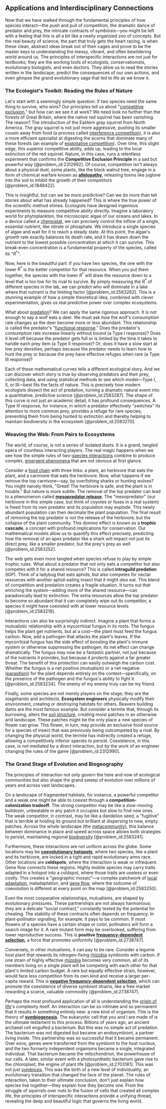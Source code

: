 ## Applications and Interdisciplinary Connections

Now that we have walked through the fundamental principles of how species interact—the push and pull of competition, the dramatic dance of predator and prey, the intricate contracts of symbiosis—you might be left with a feeling that this is all a bit like a neatly organized zoo of concepts. But the real beauty of science, the part that truly gets the heart racing, is when these clean, abstract ideas break out of their cages and prove to be the master keys to understanding the messy, vibrant, and often bewildering world around us. The principles of interspecific interactions are not just for textbooks; they are the working tools of ecologists, conservationists, evolutionary biologists, and even doctors. They allow us to read the stories written in the landscape, predict the consequences of our own actions, and even glimpse the grand evolutionary saga that led to life as we know it.

### The Ecologist's Toolkit: Reading the Rules of Nature

Let's start with a seemingly simple question: if two species need the same thing to survive, who wins? Our principles tell us about "[competitive exclusion](@article_id:166001)," but how can we see it at work? We need look no further than the forests of Great Britain, where the native red squirrel has been vanishing. The reason? The introduction of the Eastern gray squirrel from North America. The gray squirrel is not just more aggressive, pushing its smaller cousin away from food (a process called [interference competition](@article_id:187792)), it is also a more efficient specialist at digesting the acorns that dominate many of these forests (an example of [exploitative competition](@article_id:183909)). Over time, this slight edge, this superior competitive ability, adds up, leading to the local extinction of the red squirrel. Nature, in this case, runs a relentless experiment that confirms the **Competitive Exclusion Principle** in a sad but powerful way [@problem_id:2312992]. Of course, competition isn't always about a physical duel; some plants, like the black walnut tree, engage in a form of chemical warfare known as **[allelopathy](@article_id:149702)**, releasing toxins like juglone into the soil to inhibit the growth of their competitors [@problem_id:1848422].

This is insightful, but can we be more predictive? Can we do more than tell stories about what has already happened? This is where the true power of the scientific method shines. Ecologists have designed ingenious experiments to measure competitive ability directly. Imagine a laboratory world for phytoplankton, the microscopic algae of our oceans and lakes. In a device called a [chemostat](@article_id:262802), we can precisely control the inflow of a single, essential nutrient, like nitrate or phosphate. We introduce a single species of algae and wait for it to reach a steady state. At this point, the algae's growth rate exactly balances its death rate, and it has drawn down the nutrient to the lowest possible concentration at which it can survive. This break-even concentration is a fundamental property of the species, called its "$R^*$".

Now, here is the beautiful part: if you have two species, the one with the lower $R^*$ is the better competitor for that resource. When you put them together, the species with the lower $R^*$ will draw the resource down to a level that is too low for its rival to survive. By simply measuring the $R^*$ of different species in the lab, we can predict who will dominate in a lake where that nutrient is the limiting factor [@problem_id:2583262]. This is a stunning example of how a simple theoretical idea, combined with clever experimentation, gives us real predictive power over complex ecosystems.

What about [predation](@article_id:141718)? We can apply the same rigorous approach. It is not enough to say a wolf eats a deer. We must ask *how* the wolf's consumption rate changes as the deer become more or less abundant. This relationship is called the predator's "[functional response](@article_id:200716)." Does the predator's consumption rate increase linearly without bound (a Type I response)? Does it level off because the predator gets full or is limited by the time it takes to handle each prey item (a Type II response)? Or, does it have a slow start at low prey densities, perhaps because the predator needs to learn how to hunt the prey or because the prey have effective refuges when rare (a Type III response)?

Each of these mathematical curves tells a different ecological story. And we can discover which story is true by observing predators and their prey, collecting data, and using statistical methods to see which model—Type I, II, or III—best fits the facts of nature. This is precisely how modern ecologists dissect the act of predation, turning a dramatic natural event into a quantitative, predictive science [@problem_id:2583287]. The shape of this curve is not just an academic detail; it has profound consequences. A Type III response, for instance, in which a predator effectively "switches" its attention to more common prey, provides a refuge for rare species, preventing them from being hunted to extinction and thereby helping to maintain biodiversity in the ecosystem [@problem_id:2583270].

### Weaving the Web: From Pairs to Ecosystems

The world, of course, is not a series of isolated duets. It is a grand, tangled opera of countless interacting players. The real magic happens when we see how the simple rules of two-[species interactions](@article_id:174577) combine to produce complex, [emergent phenomena](@article_id:144644) that are not obvious at first glance.

Consider a [food chain](@article_id:143051) with three links: a plant, an herbivore that eats the plant, and a carnivore that eats the herbivore. Now, what happens if we remove the top carnivore—say, by overfishing sharks or hunting wolves? You might naively think, "Great! The herbivore is safe, and the plant is in trouble." But nature is more subtle. The removal of the top predator can lead to a phenomenon called **[mesopredator release](@article_id:137619)**. The "mesopredator" (our herbivore in this simple case, but think of coyotes or foxes in a real system) is freed from its own predator and its population may explode. This newly abundant population can then decimate the plant population. The final result of removing the top predator is not the release of the herbivore, but the collapse of the plant community. This domino effect is known as a **trophic cascade**, a concept with profound implications for conservation. Our mathematical models allow us to quantify this effect precisely, predicting how the removal of an apex predator like a shark will impact not just its direct prey, like a smaller predator, but the prey's prey as well [@problem_id:2583252].

The web gets even more tangled when species refuse to play by simple trophic rules. What about a predator that not only eats a competitor but also competes with it for a shared resource? This is called **intraguild predation** (IGP). Think of a ladybug that eats aphids, but also competes for nectar resources with another aphid-eating insect that it might *also* eat. This blend of competition and predation creates a fragile situation. It turns out that enriching the system—adding more of the shared resource—can paradoxically lead to extinction. The extra resources allow the top predator to become so abundant that it can completely wipe out its competitor, a species it might have coexisted with at lower resource levels [@problem_id:2583216].

Interactions can also be surprisingly indirect. Imagine a plant that forms a mutualistic relationship with a mycorrhizal fungus in its roots. The fungus helps the plant get nutrients, but at a cost—the plant must feed the fungus carbon. Now, add a pathogen that attacks the plant's leaves. If the mycorrhizal fungus has the side effect of boosting the plant's immune system or otherwise suppressing the pathogen, its net effect can change dramatically. The fungus may now be a fantastic partner, not just because of the nutrients it provides, but because it protects against a far greater threat. The benefit of this protection can easily outweigh the carbon cost. Whether the fungus is a net positive (mutualism) or a net negative ([parasitism](@article_id:272606)) for the plant depends entirely on the context—specifically, on the presence of the pathogen and the fungus's ability to fight it [@problem_id:2583234]. The enemy of my enemy truly can be my friend.

Finally, some species are not merely players on the stage; they are the stagehands and architects. **Ecosystem engineers** physically modify their environment, creating or destroying habitats for others. Beavers building dams are the most famous example. But consider a termite that, through its burrowing, alters the [soil structure](@article_id:193537), creating moist patches in an otherwise arid landscape. These patches might be the only place a new species of flower can grow. This flower, in turn, may provide an exclusive food source for a species of insect that was previously being outcompeted by a rival. By changing the physical world, the termite has indirectly created a refuge, allowing a competitively inferior species to persist. Coexistence, in this case, is not mediated by a direct interaction, but by the work of an engineer changing the rules of the game [@problem_id:2312990].

### The Grand Stage of Evolution and Biogeography

The principles of interaction not only govern the here and now of ecological communities but also shape the grand sweep of evolution over millions of years and across vast landscapes.

On a landscape of fragmented habitats, for instance, a powerful competitor and a weak one might be able to coexist through a **competition-colonization tradeoff**. The strong competitor may be like a slow-moving bulldozer, unbeatable in any patch it occupies but slow to find new ones. The weak competitor, in contrast, may be like a dandelion seed, a "fugitive" that is terrible at holding its ground but brilliant at dispersing to new, empty patches. Across the whole landscape (the [metacommunity](@article_id:185407)), this balance between dominance in place and speed across space allows both strategies to persist, maintaining regional [biodiversity](@article_id:139425) [@problem_id:2583241].

Furthermore, these interactions are not uniform across the globe. Some locations may be **[coevolutionary hotspots](@article_id:186060)**, where two species, like a plant and its herbivore, are locked in a tight and rapid evolutionary arms race. Other locations are **coldspots**, where the interaction is weak or infrequent. Gene flow connects these regions. Highly mobile species may carry traits adapted in a hotspot into a coldspot, where those traits are useless or even costly. This creates a "geographic mosaic"—a complex patchwork of [local adaptation](@article_id:171550), maladaptation, and [gene flow](@article_id:140428), where the outcome of coevolution is different at every point on the map [@problem_id:2583250].

Even the most cooperative relationships, mutualisms, are shaped by evolutionary pressures. These partnerships are not always harmonious; they are a delicate "social contract," constantly tested by the potential for cheating. The stability of these contracts often depends on frequency. In plant-pollinator signaling, for example, it pays to be common. If most flowers of a species have a certain shape or color, pollinators will form a search image for it. A rare mutant form may be overlooked, suffering from lower reproductive success. This is **positive [frequency-dependent selection](@article_id:155376)**, a force that promotes uniformity [@problem_id:2738747].

Conversely, in other mutualisms, it can pay to be rare. Consider a legume host plant that rewards its nitrogen-fixing [rhizobia](@article_id:151424) symbionts with carbon. If one strain of highly effective [rhizobia](@article_id:151424) becomes very common, all of its members living on a single plant will be competing with each other for that plant's limited carbon budget. A rare but equally effective strain, however, would face less competition from its own kind and receive a larger per-capita reward. This is **[negative frequency-dependent selection](@article_id:175720)**, which can promote the coexistence of diverse symbiont strains, like a free market rewarding a scarce, valuable commodity [@problem_id:2738747].

Perhaps the most profound application of all is understanding the [origin of life](@article_id:152158)'s complexity itself. An interaction can be so intimate and so permanent that it results in something entirely new: a new kind of organism. This is the theory of **[symbiogenesis](@article_id:148947)**. The eukaryotic cell that you and I are made of is the ultimate testament to this process. Billions of years ago, an ancient archaeal cell engulfed a bacterium. But this was no simple act of predation. The bacterium was not digested but became an endosymbiont, a partner living inside. This partnership was so successful that it became permanent. Over eons, genes were transferred from the symbiont to the host nucleus, and the two formerly independent organisms became a single, integrated individual. That bacterium became the mitochondrion, the powerhouse of our cells. A later, similar event with a photosynthetic bacterium gave rise to the chloroplast, the engine of plant life [@problem_id:2703181]. This was not just [symbiosis](@article_id:141985). This was the birth of a new level of individuality, an evolutionary transition that changed the face of the planet. The rules of interaction, taken to their ultimate conclusion, don't just explain how species live together—they explain how they become one. From the struggle of squirrels over nuts to the fusion of cells that created all complex life, the principles of interspecific interactions provide a unifying thread, revealing the deep and beautiful logic that governs the living world.
